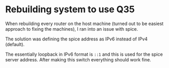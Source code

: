 # Rebuilding system to use Q35
When rebuilding every router on the host machine (turned out to be easiest 
approach to fixing the machines), I ran into an issue with spice.

The solution was defining the spice address as IPv6 instead of IPv4 (default). 

The essentially loopback in IPv6 format is `::1` and this is used for the
spice server address. After making this switch everything should work fine.
